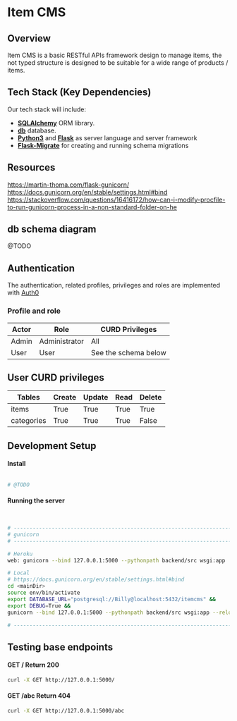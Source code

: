 # Item CMS

## Overview
Item CMS is a basic RESTful APIs framework design to manage items, the not typed structure is designed to be suitable for a wide range of products / items.

## Tech Stack (Key Dependencies)
Our tech stack will include:

* **[SQLAlchemy](https://www.sqlalchemy.org/)** ORM library.
* **[db](#db)** database.
* **[Python3](https://www.python.org/)** and **[Flask](http://flask.palletsprojects.com)** as server language and server framework
* **[Flask-Migrate](https://flask-migrate.readthedocs.io/en/latest/)** for creating and running schema migrations

## Resources

https://martin-thoma.com/flask-gunicorn/
https://docs.gunicorn.org/en/stable/settings.html#bind
https://stackoverflow.com/questions/16416172/how-can-i-modify-procfile-to-run-gunicorn-process-in-a-non-standard-folder-on-he

## db schema diagram
@TODO

## Authentication
The authentication, related profiles, privileges and roles are implemented with [Auth0](https://auth0.com/)

### Profile and role

| Actor         | Role          | CURD Privileges      |
| ------------- | ------------- | -------------------- |
| Admin         | Administrator | All                  |
| User          | User          | See the schema below |

## User CURD privileges

| Tables          | Create | Update | Read   | Delete  |
| --------------- | ------ | ------ | ------ |  ------ |
| items           | True   | True   | True   | True    |
| categories      | True   | True   | True   | False   |

## Development Setup

#### Install

```bash

# @TODO

```

#### Running the server

```bash


# -----------------------------------------------------------------------------
# gunicorn
# -----------------------------------------------------------------------------

# Heroku
web: gunicorn --bind 127.0.0.1:5000 --pythonpath backend/src wsgi:app

# Local
# https://docs.gunicorn.org/en/stable/settings.html#bind
cd <mainDir>
source env/bin/activate
export DATABASE_URL="postgresql://Billy@localhost:5432/itemcms" &&
export DEBUG=True &&
gunicorn --bind 127.0.0.1:5000 --pythonpath backend/src wsgi:app --reload

# -----------------------------------------------------------------------------

```

## Testing base endpoints

#### GET / Return 200

```bash
curl -X GET http://127.0.0.1:5000/
```

#### GET /abc Return 404

```bash
curl -X GET http://127.0.0.1:5000/abc
```
